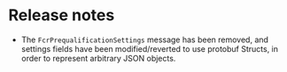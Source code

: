 # Release notes

- The `FcrPrequalificationSettings` message has been removed, and settings
fields have been modified/reverted to use protobuf Structs, in order to
represent arbitrary JSON objects.
